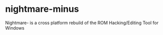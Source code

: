 # nightmare-minus
Nightmare- is a cross platform rebuild of the ROM Hacking/Editing Tool for Windows
